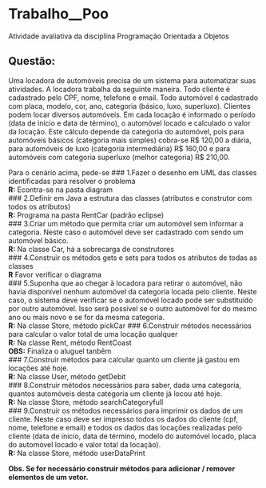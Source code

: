 # Trabalho__Poo
Atividade avaliativa da disciplina Programação Orientada a Objetos
## Questão:
Uma locadora de automóveis precisa de um sistema para automatizar suas atividades. A locadora trabalha da seguinte maneira. Todo cliente é cadastrado pelo CPF, nome, telefone e email. Todo automóvel é cadastrado com placa, modelo, cor, ano, categoria (básico, luxo, superluxo). Clientes podem locar diversos automóveis. Em cada locação é informado o período (data de início e data de término), o automóvel locado e calculado o valor da locação. Este cálculo depende da categoria do automóvel, pois para automóveis básicos (categoria mais simples) cobra-se R$ 120,00 a diária, para automóveis de luxo (categoria intermediária) R$ 160,00 e para automóveis com categoria superluxo (melhor categoria) R$ 210,00. 

Para o cenário acima, pede-se
    ### 1.Fazer o desenho em UML das classes identificadas para resolver o problema  
        __R:__ Econtra-se na pasta diagram  
    ### 2.Definir em Java a estrutura das classes (atributos e construtor com todos os atributos)  
        __R:__ Programa na pasta RentCar (padrão eclipse)  
    ### 3.Criar um método que permita criar um automóvel sem informar a categoria. Neste caso o automóvel deve ser cadastrado com sendo um automóvel básico.  
        __R:__ Na classe Car, há a sobrecarga de construtores  
    ### 4.Construir os métodos gets e sets para todos os atributos de todas as classes  
        __R__ Favor verificar o diagrama  
    ### 5.Suponha que ao chegar à locadora para retirar o automóvel, não havia disponível nenhum automóvel da categoria locada pelo cliente. Neste caso, o sistema deve verificar se o automóvel locado pode ser substituído por outro automóvel. Isso será possível se o outro automóvel for do mesmo ano ou mais novo e se for da mesma categoria.  
        __R:__ Na classe Store, método pickCar
    ### 6.Construir métodos necessários para calcular o valor total de uma locação qualquer  
    __R:__ Na classe Rent, método RentCoast  
        __OBS:__ Finaliza o aluguel tanbêm  
    ### 7.Construir métodos para calcular quanto um cliente já gastou em locações até hoje.  
    __R:__ Na classe User, método getDebit  
    ### 8.Construir métodos necessários para saber, dada uma categoria, quantos automóveis desta categoria um cliente já locou até hoje.  
    __R:__ Na classe Store, método searchCategoryfull  
    ### 9.Construir os métodos necessários para imprimir os dados de um cliente. Neste caso deve ser impresso todos os dados do cliente (cpf, nome, telefone e email) e todos os dados das locações realizadas pelo cliente (data de inicio, data de término, modelo do automóvel locado, placa do automóvel locado e valor total da locação).  
    __R:__ Na classe Store, método userDataPrint  

__Obs. Se for necessário construir métodos para adicionar / remover elementos de um vetor.__
